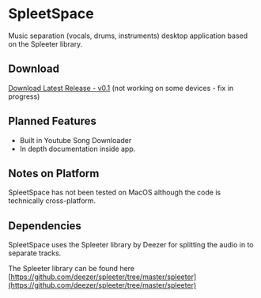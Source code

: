 # SpleetSpace
Music separation (vocals, drums, instruments) desktop application based on the Spleeter library.


## Download

[Download Latest Release - v0.1](https://github.com/Mirage-Mode/SpleetSpace/releases/download/v0.1/SpleetSpace.zip) (not working on some devices - fix in progress)

## Planned Features
* Built in Youtube Song Downloader
* In depth documentation inside app.

## Notes on Platform 
SpleetSpace has not been tested on MacOS although the code is technically cross-platform.

## Dependencies

SpleetSpace uses the Spleeter library by Deezer for splitting the audio in to separate tracks. 

The Spleeter library can be found here [https://github.com/deezer/spleeter/tree/master/spleeter](https://github.com/deezer/spleeter/tree/master/spleeter)



